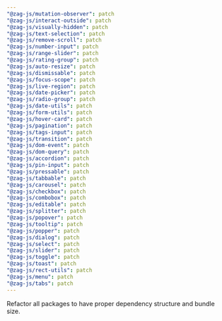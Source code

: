 ```yaml
---
"@zag-js/mutation-observer": patch
"@zag-js/interact-outside": patch
"@zag-js/visually-hidden": patch
"@zag-js/text-selection": patch
"@zag-js/remove-scroll": patch
"@zag-js/number-input": patch
"@zag-js/range-slider": patch
"@zag-js/rating-group": patch
"@zag-js/auto-resize": patch
"@zag-js/dismissable": patch
"@zag-js/focus-scope": patch
"@zag-js/live-region": patch
"@zag-js/date-picker": patch
"@zag-js/radio-group": patch
"@zag-js/date-utils": patch
"@zag-js/form-utils": patch
"@zag-js/hover-card": patch
"@zag-js/pagination": patch
"@zag-js/tags-input": patch
"@zag-js/transition": patch
"@zag-js/dom-event": patch
"@zag-js/dom-query": patch
"@zag-js/accordion": patch
"@zag-js/pin-input": patch
"@zag-js/pressable": patch
"@zag-js/tabbable": patch
"@zag-js/carousel": patch
"@zag-js/checkbox": patch
"@zag-js/combobox": patch
"@zag-js/editable": patch
"@zag-js/splitter": patch
"@zag-js/popover": patch
"@zag-js/tooltip": patch
"@zag-js/popper": patch
"@zag-js/dialog": patch
"@zag-js/select": patch
"@zag-js/slider": patch
"@zag-js/toggle": patch
"@zag-js/toast": patch
"@zag-js/rect-utils": patch
"@zag-js/menu": patch
"@zag-js/tabs": patch
---
```


Refactor all packages to have proper dependency structure and bundle size.
